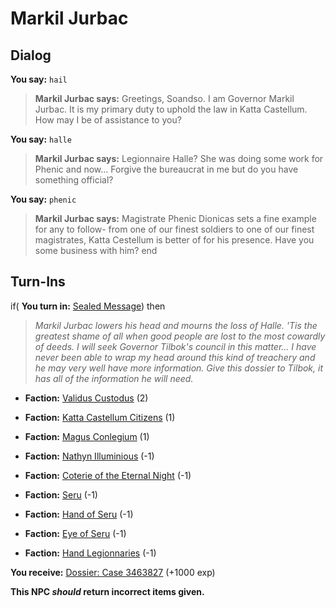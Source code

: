 # Markil Jurbac
## Dialog

**You say:** `hail`



>**Markil Jurbac says:** Greetings, Soandso. I am Governor Markil Jurbac. It is my primary duty to uphold the law in Katta Castellum. How may I be of assistance to you?

**You say:** `halle`



>**Markil Jurbac says:** Legionnaire Halle?  She was doing some work for Phenic and now... Forgive the bureaucrat in me but do you have something official?

**You say:** `phenic`



>**Markil Jurbac says:** Magistrate Phenic Dionicas sets a fine example for any to follow- from one of our finest soldiers to one of our finest magistrates, Katta Cestellum is better of for his presence.  Have you some business with him?
end

## Turn-Ins





if( **You turn in:** [Sealed Message](/item/18331)) then 


>*Markil Jurbac lowers his head and mourns the loss of Halle. 'Tis the greatest shame of all when good people are lost to the most cowardly of deeds. I will seek Governor Tilbok's council in this matter... I have never been able to wrap my head around this kind of treachery and he may very well have more information. Give this dossier to Tilbok, it has all of the information he will need.*


* __Faction:__ [Validus Custodus](/faction/1503) (2)


* __Faction:__ [Katta Castellum Citizens](/faction/1502) (1)


* __Faction:__ [Magus Conlegium](/faction/1504) (1)


* __Faction:__ [Nathyn Illuminious](/faction/1505) (-1)


* __Faction:__ [Coterie of the Eternal Night](/faction/1506) (-1)


* __Faction:__ [Seru](/faction/1483) (-1)


* __Faction:__ [Hand of Seru](/faction/1484) (-1)


* __Faction:__ [Eye of Seru](/faction/1485) (-1)


* __Faction:__ [Hand Legionnaries](/faction/1541) (-1)


 **You receive:**  [Dossier: Case 3463827](/item/29844) (+1000 exp)

**This NPC *should* return incorrect items given.**
